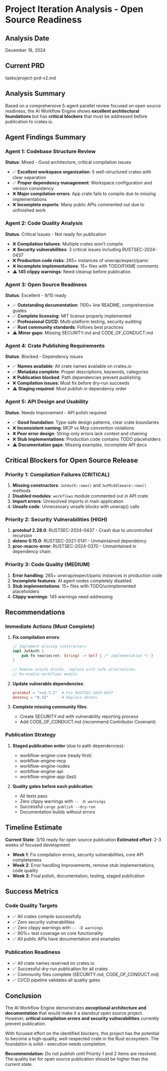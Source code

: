 # Project Iteration Analysis - Open Source Readiness

## Analysis Date
December 18, 2024

## Current PRD
tasks/project-prd-v2.md

## Analysis Summary

Based on a comprehensive 5-agent parallel review focused on open source readiness, the AI Workflow Engine shows **excellent architectural foundations** but has **critical blockers** that must be addressed before publication to crates.io.

## Agent Findings Summary

### Agent 1: Codebase Structure Review
**Status**: Mixed - Good architecture, critical compilation issues
- ✅ **Excellent workspace organization**: 5 well-structured crates with clear separation
- ✅ **Proper dependency management**: Workspace configuration and version consistency
- ❌ **Major compilation errors**: App crate fails to compile due to missing implementations
- ❌ **Incomplete exports**: Many public APIs commented out due to unfinished work

### Agent 2: Code Quality Analysis  
**Status**: Critical Issues - Not ready for publication
- ❌ **Compilation failures**: Multiple crates won't compile
- ❌ **Security vulnerabilities**: 3 critical issues including RUSTSEC-2024-0437
- ❌ **Production code risks**: 265+ instances of unwrap/expect/panic
- ❌ **Incomplete implementations**: 15+ files with TODO/FIXME comments
- ⚠️ **145 clippy warnings**: Need cleanup before publication

### Agent 3: Open Source Readiness
**Status**: Excellent - 9/10 ready
- ✅ **Outstanding documentation**: 1100+ line README, comprehensive guides
- ✅ **Complete licensing**: MIT license properly implemented
- ✅ **Professional CI/CD**: Multi-platform testing, security auditing
- ✅ **Rust community standards**: Follows best practices
- ⚠️ **Minor gaps**: Missing SECURITY.md and CODE_OF_CONDUCT.md

### Agent 4: Crate Publishing Requirements
**Status**: Blocked - Dependency issues
- ✅ **Names available**: All crate names available on crates.io
- ✅ **Metadata complete**: Proper descriptions, keywords, categories
- ❌ **Publication blocked**: Path dependencies prevent publishing
- ❌ **Compilation issues**: Must fix before dry-run succeeds
- ⚠️ **Staging required**: Must publish in dependency order

### Agent 5: API Design and Usability
**Status**: Needs Improvement - API polish required
- ✅ **Good foundation**: Type-safe design patterns, clear crate boundaries
- ❌ **Inconsistent naming**: MCP vs Mcp convention violations
- ❌ **Poor error design**: String-only errors lack context and chaining
- ❌ **Stub implementations**: Production code contains TODO placeholders
- ⚠️ **Documentation gaps**: Missing examples, incomplete API docs

## Critical Blockers for Open Source Release

### Priority 1: Compilation Failures (CRITICAL)
1. **Missing constructors**: `JwtAuth::new()` and `JwtMiddleware::new()` methods
2. **Disabled modules**: `workflows` module commented out in API crate
3. **Import errors**: Unresolved imports in main application
4. **Unsafe code**: Unnecessary unsafe blocks with unwrap() calls

### Priority 2: Security Vulnerabilities (HIGH)
1. **protobuf 2.28.0**: RUSTSEC-2024-0437 - Crash due to uncontrolled recursion
2. **dotenv 0.15.0**: RUSTSEC-2021-0141 - Unmaintained dependency
3. **proc-macro-error**: RUSTSEC-2024-0370 - Unmaintained in dependency chain

### Priority 3: Code Quality (MEDIUM)
1. **Error handling**: 265+ unwrap/expect/panic instances in production code
2. **Incomplete features**: AI agent nodes completely disabled
3. **Stub implementations**: 15+ files with TODO/unimplemented placeholders
4. **Clippy warnings**: 145 warnings need addressing

## Recommendations

### Immediate Actions (Must Complete)
1. **Fix compilation errors**:
   ```rust
   // Implement missing constructors
   impl JwtAuth {
       pub fn new(secret: String) -> Self { /* implementation */ }
   }
   
   // Remove unsafe blocks, replace with safe alternatives
   // Re-enable workflows module
   ```

2. **Update vulnerable dependencies**:
   ```toml
   protobuf = ">=3.7.2"  # Fix RUSTSEC-2024-0437
   dotenvy = "0.15"      # Replace dotenv
   ```

3. **Complete missing community files**:
   - Create SECURITY.md with vulnerability reporting process
   - Add CODE_OF_CONDUCT.md (recommend Contributor Covenant)

### Publication Strategy
1. **Staged publication order** (due to path dependencies):
   - workflow-engine-core (ready first)
   - workflow-engine-mcp  
   - workflow-engine-nodes
   - workflow-engine-api
   - workflow-engine-app (last)

2. **Quality gates before each publication**:
   - All tests pass
   - Zero clippy warnings with `-- -D warnings`
   - Successful `cargo publish --dry-run`
   - Documentation builds without errors

## Timeline Estimate

**Current State**: 3/10 ready for open source publication
**Estimated effort**: 2-3 weeks of focused development

- **Week 1**: Fix compilation errors, security vulnerabilities, core API completeness
- **Week 2**: Error handling improvements, remove stub implementations, code quality
- **Week 3**: Final polish, documentation, testing, staged publication

## Success Metrics

### Code Quality Targets
- ✅ All crates compile successfully
- ✅ Zero security vulnerabilities  
- ✅ Zero clippy warnings with `-- -D warnings`
- ✅ 90%+ test coverage on core functionality
- ✅ All public APIs have documentation and examples

### Publication Readiness
- ✅ All crate names reserved on crates.io
- ✅ Successful dry-run publication for all crates
- ✅ Community files complete (SECURITY.md, CODE_OF_CONDUCT.md)
- ✅ CI/CD pipeline validates all quality gates

## Conclusion

The AI Workflow Engine demonstrates **exceptional architecture and documentation** that would make it a standout open source project. However, **critical compilation errors and security vulnerabilities** currently prevent publication.

With focused effort on the identified blockers, this project has the potential to become a high-quality, well-respected crate in the Rust ecosystem. The foundation is solid - execution needs completion.

**Recommendation**: Do not publish until Priority 1 and 2 items are resolved. The quality bar for open source publication should be higher than the current state.